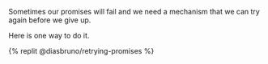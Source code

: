 Sometimes our promises will fail and we need a mechanism
that we can try again before we give up.

Here is one way to do it.

{% replit @diasbruno/retrying-promises %}

